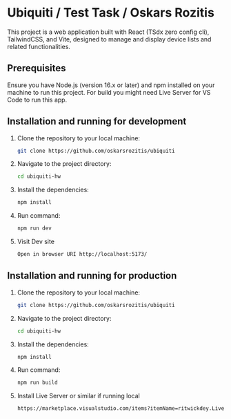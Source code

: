 # Ubiquiti / Test Task / Oskars Rozitis

This project is a web application built with React (TSdx zero config cli), TailwindCSS, and Vite, designed to manage and display device lists and related functionalities.

## Prerequisites

Ensure you have Node.js (version 16.x or later) and npm installed on your machine to run this project. For build you might need Live Server for VS Code to run this app.

## Installation and running for development

1. Clone the repository to your local machine:
   ```bash
   git clone https://github.com/oskarsrozitis/ubiquiti

2. Navigate to the project directory:
   ```bash
   cd ubiquiti-hw

3. Install the dependencies:
   ```bash
   npm install

4. Run command:
   ```bash
   npm run dev

5. Visit Dev site
   ```bash
   Open in browser URI http://localhost:5173/

## Installation and running for production

1. Clone the repository to your local machine:
   ```bash
   git clone https://github.com/oskarsrozitis/ubiquiti

2. Navigate to the project directory:
   ```bash
   cd ubiquiti-hw

3. Install the dependencies:
   ```bash
   npm install

4. Run command:
   ```bash
   npm run build

5. Install Live Server or similar if running local
   ```bash
   https://marketplace.visualstudio.com/items?itemName=ritwickdey.LiveServer

